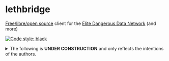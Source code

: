 # lethbridge

[Free/libre/open source](LICENSE) client for the [Elite Dangerous Data Network](https://github.com/EDCD/EDDN) (and more)

[![Code style: black](https://img.shields.io/badge/code%20style-black-000000.svg)](https://github.com/psf/black)

<details>

<summary>The following is <strong>UNDER CONSTRUCTION</strong> and only reflects the intentions of the authors.</summary>

## Quickstart

1. Install [Docker Engine](https://docs.docker.com/engine/).  See below for host storage requirements.

2. Download and unpack the [latest release](../../releases/latest) of Lethbridge's Docker Compose project (e.g., `lethbridge-1.0.0-compose.zip`).

3. Review the contents of [.env.example](.env.example).  Save any changes to a file named `.env`.

4. Initialize the database and start the [EDDN](https://github.com/EDCD/EDDN) listener in the background with `docker compose start`.

Container images for the most recent Lethbridge major release get rebuilt weekly.  Download updated images by running `docker compose pull`.  Deploy them with `docker compose up -d`.  To remove cached copies of outdated images, run `docker image prune -f`.  The Lethbridge [CLI](https://en.wikipedia.org/wiki/Command-line_interface) can be accessed using `docker compose exec service`.  For more information, refer to the [Docker Compose documentation](https://docs.docker.com/compose/).

Lethbridge can import data from several sources.  Import jobs will run in background threads by default.  For example:

- To import galaxy map data from Spansh, use `lethbridge import spansh galaxy`.

- To import Guardian points of interest from Canonn, use `lethbridge import canonn guardians`.

- To import Thargoid surface sites from edtools.cc, use `lethbridge import edtools "Active Thargoid Structures"`.

For more information, run `lethbridge import --help`.

## Theory of Operation

The [Elite Dangerous Data Network (EDDN)](https://github.com/EDCD/EDDN) is...

Named after famed explorer CMDR Qohen Leth, Lethbridge connects to the EDDN and listens...

See ["Supported Databases" in the SQLAlchemy documentation](https://docs.sqlalchemy.org/latest/core/engines.html#supported-databases)...

### Resource Planning

The Spansh galaxy data dump requires... of disk space...

EDDN generates about... of network traffic...

### Backup/Restore

Continuous archiving and point-in-time recovery (PITR)...

https://www.postgresql.org/docs/current/backup.html

https://duckduckgo.com/?q=docker+postgresql+wal+archiving

https://stackoverflow.com/questions/67442236/setting-up-wal-archiving-by-passing-archive-command-on-the-postgres-command-line

https://www.digitalocean.com/community/tutorials/how-to-set-up-continuous-archiving-and-perform-point-in-time-recovery-with-postgresql-12-on-ubuntu-20-04

https://stackoverflow.com/questions/56117363/postgres-backup-with-wal

https://www.postgresql.org/docs/current/continuous-archiving.html

https://www.fusionbox.com/blog/detail/postgresql-wal-archiving-with-wal-g-and-s3-complete-walkthrough/644/

https://hub.docker.com/r/koehn/postgres-wal-g

https://github.com/abevoelker/docker-postgres

https://hub.docker.com/r/akcjademokracja/postgresql-wal-e/#!

### Troubleshooting

## Contributing

All Python code must match the [Black](https://black.readthedocs.io/) code style.  Follow [Dockerfile best practices](https://docs.docker.com/develop/develop-images/dockerfile_best-practices/) and [the Home Assistant YAML style guide](https://developers.home-assistant.io/docs/documenting/yaml-style-guide/) as appropriate.

In Git commit messages, follow the [Angular Commit Message Conventions](https://github.com/angular/angular/blob/main/CONTRIBUTING.md#commit).  These scopes are currently active in this project:

- the top-level Python module name sans the `lethbridge.` prefix and any suffixes, e.g., `database` for `lethbridge.database`, `cli` for `lethbridge.cli.configure`

- `docker`

- `packaging`

- `changelog`

- `release`

### Development Environment

```
pip install -e .[dev]
```

https://setuptools.pypa.io/en/latest/userguide/development_mode.html

https://stackoverflow.com/questions/69711606/how-to-install-a-package-using-pip-in-editable-mode-with-pyproject-toml

https://pre-commit.com/

### Database Migrations Using Alembic

[Alembic](https://alembic.sqlalchemy.org/) is installed as part of the development environment documented above.

This project started with Alembic's multidb template.  The primary difference between that and the generic template is that multidb will run the migrations as many times as there are databases configured, providing one engine name and associated context for each run.  The migration will restrict what runs within it to just the appropriate migrations for that engine; cf. [the mako template](src/migrations/script.py.mako).  Adjust `databases` in [Alembic's configuration](alembic.ini) as necessary, with a `sqlalchemy.url` for each engine name, but **DO NOT** commit usernames or passwords as part of recorded changes to that file.

**Alembic commands MUST be run from the project root directory, i.e., the same directory as _alembic.ini_.**

To develop new database migrations:

1. Perform an editable installation of Lethbridge as documented in ["Development Environment"](#development-environment) above.

2. Deploy the test databases, e.g., PostgreSQL in a container.

3. Check the Alembic configuration by running `alembic current` from the project root directory.

4. Generate a new revision based on the current model by running `alembic revision --autogenerate -m "<summary>"`.  Revision summaries MUST follow the same conventions as Git commit message summaries, and one SHOULD use the same summary for both.

5. Reset the test databases by running `alembic downgrade base`.

6. Migrate the test databases to the latest model by running `alembic upgrade head`.

### Test Environment

```
pip install -e .[test]
pytest -s -v integration/
```

</details>
